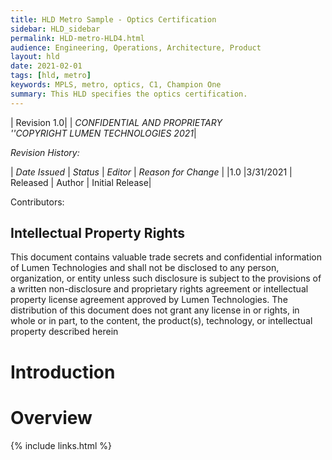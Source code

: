```yaml
---
title: HLD Metro Sample - Optics Certification
sidebar: HLD_sidebar
permalink: HLD-metro-HLD4.html
audience: Engineering, Operations, Architecture, Product
layout: hld
date: 2021-02-01
tags: [hld, metro]
keywords: MPLS, metro, optics, C1, Champion One
summary: This HLD specifies the optics certification.
---
```


|  Revision 1.0|
| *CONFIDENTIAL AND PROPRIETARY<br> ''COPYRIGHT LUMEN TECHNOLOGIES 2021*|


*Revision History:*

| *Date Issued* | *Status* | *Editor* | *Reason for Change* |
|1.0 |3/31/2021 | Released | Author | Initial Release|

 Contributors:

## Intellectual Property Rights

This document contains valuable trade secrets and confidential information of Lumen Technologies and shall not be disclosed to any person, organization, or entity unless such disclosure is subject to the provisions of a written non-disclosure and proprietary rights agreement or intellectual property license agreement approved by Lumen Technologies. The distribution of this document does not grant any license in or rights, in whole or in part, to the content, the product(s), technology, or intellectual property described herein


# Introduction

# Overview


{% include links.html %}
